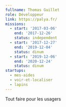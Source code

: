 ```yaml
---
fullname: Thomas Guillet
role: Développeur
link: https://palya.fr/
missions:
  - start: '2017-03-06'
    end: '2017-12-26'
    status: independent
  - start: '2017-12-27'
    end: '2019-12-04'
    status: dinum
  - start: '2019-12-06'
    end: '2020-12-24'
    status: dinum
startups:
  - mes-aides
  - voir-et-localiser
  - lapins
---
```

Tout faire pour les usagers
